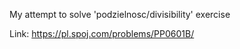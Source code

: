 My attempt to solve 'podzielnosc/divisibility' exercise 

Link: https://pl.spoj.com/problems/PP0601B/